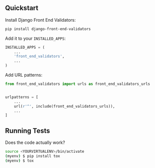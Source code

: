 ## Quickstart

Install Django Front End Validators:

```bash
pip install django-front-end-validators
```

Add it to your `INSTALLED_APPS`:

```python
INSTALLED_APPS = (
    ...
    'front_end_validators',
    ...
)
```

Add URL patterns:

```python
from front_end_validators import urls as front_end_validators_urls


urlpatterns = [
    ...
    url(r'^', include(front_end_validators_urls)),
    ...
]
```

## Running Tests

Does the code actually work?

```bash
source <YOURVIRTUALENV>/bin/activate
(myenv) $ pip install tox
(myenv) $ tox
```
